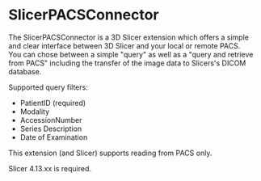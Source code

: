 # SlicerPACSConnector

The SlicerPACSConnector is a 3D Slicer extension which offers a simple and clear interface between 3D Slicer and your local or remote PACS.  
You can chose between a simple "query" as well as a "query and retrieve from PACS" including the transfer of the image data to Slicers's DICOM database.

Supported query filters:

*   PatientID (required)
*   Modality
*   AccessionNumber
*   Series Description
*   Date of Examination

This extension (and Slicer) supports reading from PACS only.

Slicer 4.13.xx is required.
